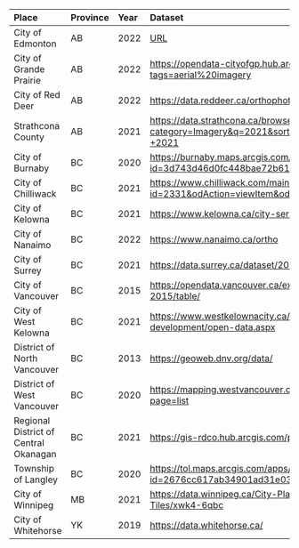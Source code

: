 |Place|Province|Year|Dataset|Internet Archive|
|:----|:----|:----|:----|:----|
|City of Edmonton|AB|2022|[URL](https://data.edmonton.ca/Thematic-Features/Orthophoto-Repository-2022/kxm6-2bqc)| |
|City of Grande Prairie|AB|2022|https://opendata-cityofgp.hub.arcgis.com/search?tags=aerial%20imagery| |
|City of Red Deer|AB|2022|https://data.reddeer.ca/orthophotography|https://archive.org/details/city-of-red-deer-2022-orthoimagery|
|Strathcona County|AB|2021|https://data.strathcona.ca/browse?category=Imagery&q=2021&sortBy=relevance&tags=orthophotos+-+2021| |
|City of Burnaby|BC|2020|https://burnaby.maps.arcgis.com/home/item.html?id=3d743d46d0fc448bae72b61846f80f5d|https://archive.org/details/city-of-burnaby-2020-orthoimagery|
|City of Chilliwack|BC|2021|https://www.chilliwack.com/main/page.cfm?id=2331&odAction=viewItem&odID=177| |
|City of Kelowna|BC|2021|https://www.kelowna.ca/city-services/maps-open-data/orthophotos|https://archive.org/details/city-of-kelowna-2021-orthoimagery|
|City of Nanaimo|BC|2022|https://www.nanaimo.ca/ortho|https://archive.org/details/city-of-nanaimo-2022-orthoimagery|
|City of Surrey|BC|2021|https://data.surrey.ca/dataset/2021-orthophoto| |
|City of Vancouver|BC|2015|https://opendata.vancouver.ca/explore/dataset/orthophoto-imagery-2015/table/| |
|City of West Kelowna|BC|2021|https://www.westkelownacity.ca/en/building-business-and-development/open-data.aspx|https://archive.org/details/city-of-west-kelowna-2021-orthoimagery|
|District of North Vancouver|BC|2013|https://geoweb.dnv.org/data/|https://archive.org/details/district-of-north-vancouver-2013-orthoimagery|
|District of West Vancouver|BC|2020|https://mapping.westvancouver.ca/OD/dbo_OPENDATA_FILES_list.php?page=list|https://archive.org/details/district-of-west-vancouver-2020-orthoimagery|
|Regional District of Central Okanagan|BC|2021|https://gis-rdco.hub.arcgis.com/pages/open-data| |
|Township of Langley|BC|2020|https://tol.maps.arcgis.com/apps/webappviewer/index.html?id=2676cc617ab34901ad31e036cc12d547| |
|City of Winnipeg|MB|2021|https://data.winnipeg.ca/City-Planning/Orthographic-Photography-Tiles/xwk4-6qbc| |
|City of Whitehorse|YK|2019|https://data.whitehorse.ca/|https://archive.org/details/whitehorse-2019-orthoimagery|
